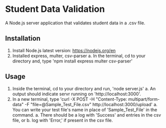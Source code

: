 # Student Data Validation

A Node.js server application that validates student data in a .csv file.

## Installation

1. Install Node.js latest version: https://nodejs.org/en 
2. Installed express, multer, csv-parser
    a. In the terminal, cd to your directory and, type 'npm install express multer csv-parser'

## Usage
1. Inside the terminal, cd to your directory and run, 'node server.js'
    a. An output should indicate servr running on 'http://localhost:3000'.
2. In a new terminal, type 'curl -X POST -H "Content-Type: multipart/form-data" -F "file=@Sample_Test_File.csv" http://localhost:3000/upload'
    a. You can write your test file's name in place of 'Sample_Test_File' in the command.
    a. There should be a log with 'Success' and entries in the csv file, or
    b. log with 'Error,' if present in the csv file.